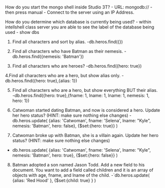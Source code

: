How do you start the mongo shell inside Studio 3T?
    - URL: mongodb://
    - then press manual
    - Connect to the server using an IP Address.

How do you determine which database is currently being used?
    - within intellshell class server you are able to see the label of the database being used
    - show dbs

1. Find all characters and sort by alias.
-db.heros.find({})

2. Find all characters who have Batman as their nemesis.
-db.heros.find({nemesis: 'Batman'})

3. Find all characters who are heroes?
-db.heros.find({hero: true})

4.Find all characters who are a hero, but show alias only.
-db.heros.find({hero: true},{alias: 1})

5. Find all characters who are a hero, but show everything BUT their alias.
-db.heros.find({hero: true},{fname: 1, lname: 1, lname: 1, nemesis: 1, hero: 1})

6. Catwoman started dating Batman, and now is considered a hero. Update her hero status? (HINT: make sure nothing else changes)
-db.heros.update(
{alias: 'Catwoman', fname: 'Selena', lname: "Kyle", nemesis: 'Batman', hero: false},
{$set:{hero: true}}
)

7. Catwoman broke up with Batman, she is a villain again. Update her hero status? (HINT: make sure nothing else changes)
- db.heros.update(
{alias: 'Catwoman', fname: 'Selena', lname: "Kyle", nemesis: 'Batman', hero: true},
{$set:{hero: false}}
)

8. Batman adopted a son named Jason Todd. Add a new field to his document. You want to add a field called children and it is an array of objects with age, fname, and lname of the child.
-`db.heros.update(
{alias: 'Red Hood' },
{$set:{child: true}
}
)